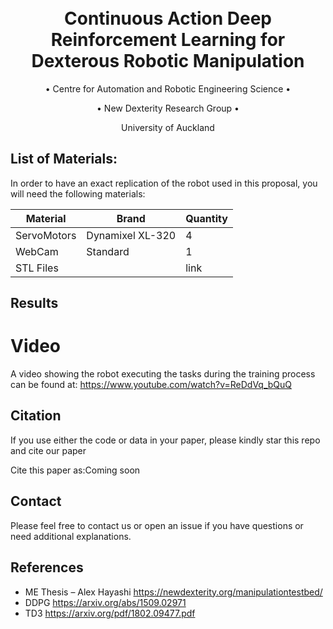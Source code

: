 <h1 align="center">
  <br>
Continuous Action Deep Reinforcement Learning for Dexterous Robotic Manipulation
  <br>
 </h1>
 
  <p align="center">
    • Centre for Automation and Robotic Engineering Science •
  </p>

  <p align="center">
    • New Dexterity Research Group •
  </p>
  
  <p align="center">
    University of Auckland
  </p>
  
  


## List of Materials:
In order to have an exact replication of the robot used in this proposal, you will need the following materials:

|Material      | Brand| Quantity|
|--------------|------|---------|
| ServoMotors  | Dynamixel XL-320| 4  |
| WebCam  | Standard| 1  |
| STL Files  |   | link   |




## Results


# Video
A video showing the robot executing the tasks during the training process can be found at:
https://www.youtube.com/watch?v=ReDdVq_bQuQ

## Citation
If you use either the code or data in your paper, please kindly star this repo and cite our paper

Cite this paper as:Coming soon


## Contact
Please feel free to contact us or open an issue if you have questions or need additional explanations.

## References
- ME Thesis – Alex Hayashi  https://newdexterity.org/manipulationtestbed/
- DDPG https://arxiv.org/abs/1509.02971 
- TD3  https://arxiv.org/pdf/1802.09477.pdf
